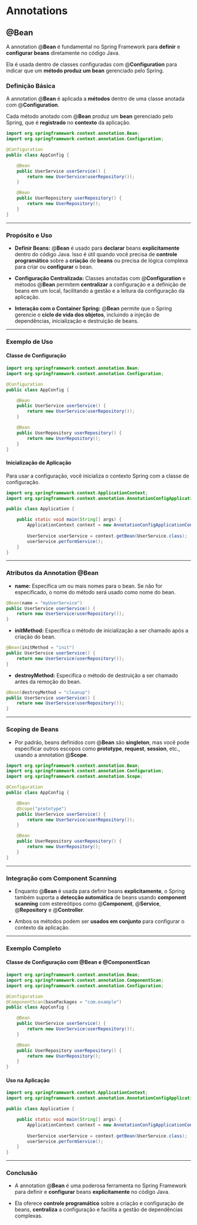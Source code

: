 
# Annotations

## @Bean

A annotation @**Bean** é fundamental no Spring Framework para **definir** e **configurar** **beans** diretamente no código Java.

Ela é usada dentro de classes configuradas com @**Configuration** para indicar que um **método produz um bean** gerenciado pelo Spring.


### Definição Básica

A annotation @**Bean** é aplicada a **métodos** dentro de uma classe anotada com @**Configuration**. 

Cada método anotado com @**Bean** produz um **bean** gerenciado pelo Spring, que é **registrado** no **contexto** da aplicação.

```java
import org.springframework.context.annotation.Bean;
import org.springframework.context.annotation.Configuration;

@Configuration
public class AppConfig {

    @Bean
    public UserService userService() {
        return new UserService(userRepository());
    }

    @Bean
    public UserRepository userRepository() {
        return new UserRepository();
    }
}
```

---

### Propósito e Uso

- **Definir Beans:** @**Bean** é usado para **declarar** beans **explicitamente** dentro do código Java. Isso é útil quando você precisa de **controle programático** sobre a **criação** de **beans** ou precisa de lógica complexa para criar ou **configurar** o bean.


- **Configuração Centralizada:** Classes anotadas com @**Configuration** e métodos @**Bean** permitem **centralizar** a configuração e a definição de beans em um local, facilitando a gestão e a leitura da configuração da aplicação.


- **Interação com o Container Spring:** @**Bean** permite que o Spring gerencie o **ciclo de vida dos objetos**, incluindo a injeção de dependências, inicialização e destruição de beans.

---

### Exemplo de Uso

#### Classe de Configuração

```java
import org.springframework.context.annotation.Bean;
import org.springframework.context.annotation.Configuration;

@Configuration
public class AppConfig {

    @Bean
    public UserService userService() {
        return new UserService(userRepository());
    }

    @Bean
    public UserRepository userRepository() {
        return new UserRepository();
    }
}
```


#### Inicialização de Aplicação

Para usar a configuração, você inicializa o contexto Spring com a classe de configuração.

```java
import org.springframework.context.ApplicationContext;
import org.springframework.context.annotation.AnnotationConfigApplicationContext;

public class Application {

    public static void main(String[] args) {
        ApplicationContext context = new AnnotationConfigApplicationContext(AppConfig.class);
        
        UserService userService = context.getBean(UserService.class);
        userService.performService();
    }
}
```

---

### Atributos da Annotation @Bean

- **name:** Especifica um ou mais nomes para o bean. Se não for especificado, o nome do método será usado como nome do bean.

```java
@Bean(name = "myUserService")
public UserService userService() {
    return new UserService(userRepository());
}
```


- **initMethod:** Especifica o método de inicialização a ser chamado após a criação do bean.

```java
@Bean(initMethod = "init")
public UserService userService() {
    return new UserService(userRepository());
}
```


- **destroyMethod:** Especifica o método de destruição a ser chamado antes da remoção do bean.

```java
@Bean(destroyMethod = "cleanup")
public UserService userService() {
    return new UserService(userRepository());
}
```

---

### Scoping de Beans

- Por padrão, beans definidos com @**Bean** são **singleton**, mas você pode especificar outros escopos como **prototype**, **request**, **session**, etc., usando a annotation @**Scope**.

```java
import org.springframework.context.annotation.Bean;
import org.springframework.context.annotation.Configuration;
import org.springframework.context.annotation.Scope;

@Configuration
public class AppConfig {

    @Bean
    @Scope("prototype")
    public UserService userService() {
        return new UserService(userRepository());
    }

    @Bean
    public UserRepository userRepository() {
        return new UserRepository();
    }
}
```

---

### Integração com Component Scanning

- Enquanto @**Bean** é usada para definir beans **explicitamente**, o Spring também suporta a **detecção automática** de beans usando **component** **scanning** com estereótipos como @**Component**, @**Service**, @**Repository** e @**Controller**. 


- Ambos os métodos podem ser **usados em conjunto** para configurar o contexto da aplicação.


---

### Exemplo Completo

#### Classe de Configuração com @Bean e @ComponentScan

```java
import org.springframework.context.annotation.Bean;
import org.springframework.context.annotation.ComponentScan;
import org.springframework.context.annotation.Configuration;

@Configuration
@ComponentScan(basePackages = "com.example")
public class AppConfig {

    @Bean
    public UserService userService() {
        return new UserService(userRepository());
    }

    @Bean
    public UserRepository userRepository() {
        return new UserRepository();
    }
}
```

#### Uso na Aplicação

```java
import org.springframework.context.ApplicationContext;
import org.springframework.context.annotation.AnnotationConfigApplicationContext;

public class Application {

    public static void main(String[] args) {
        ApplicationContext context = new AnnotationConfigApplicationContext(AppConfig.class);
        
        UserService userService = context.getBean(UserService.class);
        userService.performService();
    }
}
```

---

### Conclusão

- A annotation @**Bean** é uma poderosa ferramenta no Spring Framework para definir e **configurar** beans **explicitamente** no código Java.


- Ela oferece **controle programático** sobre a criação e configuração de beans, **centraliza** a configuração e facilita a gestão de dependências complexas.


